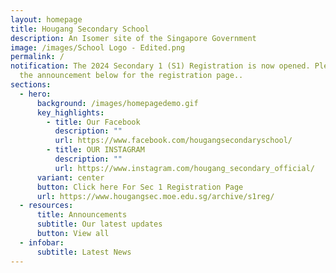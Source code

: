 ```yaml
---
layout: homepage
title: Hougang Secondary School
description: An Isomer site of the Singapore Government
image: /images/School Logo - Edited.png
permalink: /
notification: The 2024 Secondary 1 (S1) Registration is now opened. Please click
  the announcement below for the registration page..
sections:
  - hero:
      background: /images/homepagedemo.gif
      key_highlights:
        - title: Our Facebook
          description: ""
          url: https://www.facebook.com/hougangsecondaryschool/
        - title: OUR INSTAGRAM
          description: ""
          url: https://www.instagram.com/hougang_secondary_official/
      variant: center
      button: Click here For Sec 1 Registration Page
      url: https://www.hougangsec.moe.edu.sg/archive/s1reg/
  - resources:
      title: Announcements
      subtitle: Our latest updates
      button: View all
  - infobar:
      subtitle: Latest News
---
```

